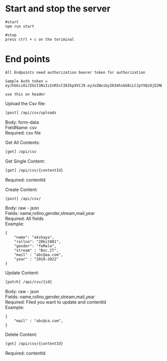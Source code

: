 
# Start and stop the server
```
#start
npm run start

#stop
press ctrl + c on the teriminal

```
# End points

``` 
All Endpoints need authorization bearer token for authorization

Sample Auth token = eyJhbGciOiJIUzI1NiIsInR5cCI6IkpXVCJ9.eyJoZWxsbyI6ImhsbG8iLCJpYXQiOjE2NDI1NjIzNTMsImV4cCI6MTY0Njg4MjM1M30.YslLj4VVQRuzsIkWabzfaenJEv41xoNplroZrJtorzU

use this on header

```


Upload the Csv file:

```sh
[post] /api/csv/uploads
```

Body: form-data <br/>
FieldName: csv <br/>
Required: csv file

Get All Contents:

```sh
[get] /api/csv
```


Get Single Content:

```sh
[get] /api/csv/{contentId}
```
Required: contentId <br/>

Create Content:

```sh
[post] /api/csv/
```
Body: raw - json <br/>
Fields: name,rollno,gender,stream,mail,year<br/>
Required: All fields<br/>
Example:
```
{
    "name": "akshaya",
    "rollno": "20bit001",
    "gender": "feMale",
    "stream" : "Bsc.IT",
    "mail" : "abc@aa.com",
    "year" : "2018-2022"
}
```

Update Content:

```sh
[patch] /api/csv/{id}
```
Body: raw - json <br/>
Fields: name,rollno,gender,stream,mail,year <br/>
Required: Filed you want to update and contentId <br/>
Example:
```
{
    "mail" : "abc@ca.com",
}
```

Delete Content:

```sh
[get] /api/csv/{contentId}
```
Required: contentId
